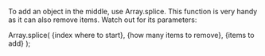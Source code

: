 To add an object in the middle, use Array.splice. This function is very handy as it can also remove items. Watch out for its parameters:

Array.splice(
  {index where to start},
  {how many items to remove},
  {items to add}
);
